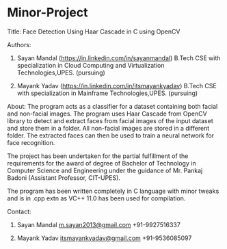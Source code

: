 # Minor-Project
Title: Face Detection Using Haar Cascade in C using OpenCV

Authors:
1) Sayan Mandal (https://in.linkedin.com/in/sayanmandal)
B.Tech CSE with specialization in Cloud Computing and Virtualization Technologies,UPES. (pursuing)

2) Mayank Yadav (https://in.linkedin.com/in/itsmayankyadav)
B.Tech CSE with specialization in Mainframe Technologies,UPES. (pursuing)

About:
The program acts as a classifier for a dataset containing both facial and non-facial images. The program uses Haar Cascade from OpenCV library to detect and extract faces from facial images of the input dataset and store them in a folder. All non-facial images are stored in a different folder. The extracted faces can then be used to train a neural network for face recognition.

The project has been undertaken for the partial fulfillment of the requirements for the award of degree of Bachelor of Technology in Computer Science and Engineering under the guidance of Mr. Pankaj Badoni (Assistant Professor, CIT-UPES). 

The program has been written completely in C language with minor tweaks and is in .cpp extn as VC++ 11.0 has been used for compilation.

Contact:
1) Sayan Mandal 
m.sayan2013@gmail.com
+91-9927516337

2) Mayank Yadav
itsmayankyadav@gmail.com
+91-9536085097

